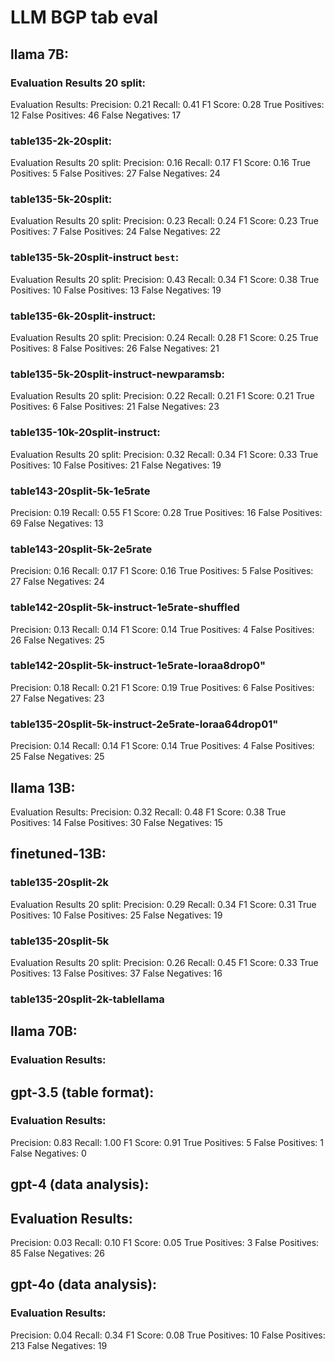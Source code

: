 # LLM BGP tab eval

## llama 7B:
### Evaluation Results 20 split:
Evaluation Results:
Precision: 0.21
Recall: 0.41
F1 Score: 0.28
True Positives: 12
False Positives: 46
False Negatives: 17

### table135-2k-20split:
Evaluation Results 20 split:
Precision: 0.16
Recall: 0.17
F1 Score: 0.16
True Positives: 5
False Positives: 27
False Negatives: 24

### table135-5k-20split:
Evaluation Results 20 split:
Precision: 0.23
Recall: 0.24
F1 Score: 0.23
True Positives: 7
False Positives: 24
False Negatives: 22

### table135-5k-20split-instruct `best`:
Evaluation Results 20 split:
Precision: 0.43
Recall: 0.34
F1 Score: 0.38
True Positives: 10
False Positives: 13
False Negatives: 19

### table135-6k-20split-instruct:
Evaluation Results 20 split:
Precision: 0.24
Recall: 0.28
F1 Score: 0.25
True Positives: 8
False Positives: 26
False Negatives: 21


### table135-5k-20split-instruct-newparamsb:
Evaluation Results 20 split:
Precision: 0.22
Recall: 0.21
F1 Score: 0.21
True Positives: 6
False Positives: 21
False Negatives: 23


### table135-10k-20split-instruct:
Evaluation Results 20 split:
Precision: 0.32
Recall: 0.34
F1 Score: 0.33
True Positives: 10
False Positives: 21
False Negatives: 19

### table143-20split-5k-1e5rate
Precision: 0.19
Recall: 0.55
F1 Score: 0.28
True Positives: 16
False Positives: 69
False Negatives: 13

### table143-20split-5k-2e5rate
Precision: 0.16
Recall: 0.17
F1 Score: 0.16
True Positives: 5
False Positives: 27
False Negatives: 24

### table142-20split-5k-instruct-1e5rate-shuffled
Precision: 0.13
Recall: 0.14
F1 Score: 0.14
True Positives: 4
False Positives: 26
False Negatives: 25

### table142-20split-5k-instruct-1e5rate-loraa8drop0"
Precision: 0.18
Recall: 0.21
F1 Score: 0.19
True Positives: 6
False Positives: 27
False Negatives: 23

### table135-20split-5k-instruct-2e5rate-loraa64drop01"
Precision: 0.14
Recall: 0.14
F1 Score: 0.14
True Positives: 4
False Positives: 25
False Negatives: 25


## llama 13B:
Evaluation Results:
Precision: 0.32
Recall: 0.48
F1 Score: 0.38
True Positives: 14
False Positives: 30
False Negatives: 15


## finetuned-13B:
### table135-20split-2k
Evaluation Results 20 split:
Precision: 0.29
Recall: 0.34
F1 Score: 0.31
True Positives: 10
False Positives: 25
False Negatives: 19


### table135-20split-5k
Evaluation Results 20 split:
Precision: 0.26
Recall: 0.45
F1 Score: 0.33
True Positives: 13
False Positives: 37
False Negatives: 16


### table135-20split-2k-tablellama


## llama 70B:
### Evaluation Results:

## gpt-3.5 (table format):
### Evaluation Results:
Precision: 0.83
Recall: 1.00
F1 Score: 0.91
True Positives: 5
False Positives: 1
False Negatives: 0


## gpt-4 (data analysis):
## Evaluation Results:
Precision: 0.03
Recall: 0.10
F1 Score: 0.05
True Positives: 3
False Positives: 85
False Negatives: 26

## gpt-4o (data analysis):
### Evaluation Results:
Precision: 0.04
Recall: 0.34
F1 Score: 0.08
True Positives: 10
False Positives: 213
False Negatives: 19